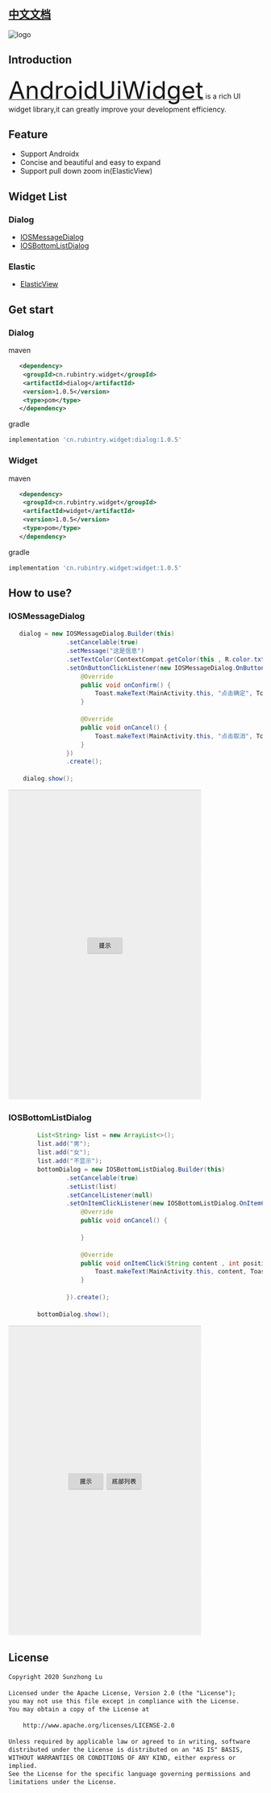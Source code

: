 
## [中文文档][readme_cn]

![logo](https://rubintry.cn/icon.png)

## Introduction

[<font size="7">AndroidUiWidget</font>][readme] is a rich UI widget library,it can greatly improve your development efficiency.

## Feature
* Support Androidx
* Concise and beautiful and easy to expand
* Support pull down zoom in(ElasticView)

## Widget List
### Dialog
* [IOSMessageDialog][readme_ios_message_dialog]
* [IOSBottomListDialog][readme_ios_bottom_list_dialog]

### Elastic
* [ElasticView][readme_elastic_view]



## Get start

### Dialog
maven
```xml
   <dependency>
	<groupId>cn.rubintry.widget</groupId>
	<artifactId>dialog</artifactId>
	<version>1.0.5</version>
	<type>pom</type>
   </dependency>
```

gradle
```groovy
implementation 'cn.rubintry.widget:dialog:1.0.5'
```

### Widget
maven
```xml
   <dependency>
	<groupId>cn.rubintry.widget</groupId>
	<artifactId>widget</artifactId>
	<version>1.0.5</version>
	<type>pom</type>
   </dependency>
```

gradle
```groovy
implementation 'cn.rubintry.widget:widget:1.0.5'
```


## How to use?

### IOSMessageDialog
```java
   dialog = new IOSMessageDialog.Builder(this)
                .setCancelable(true)
                .setMessage("这是信息")
                .setTextColor(ContextCompat.getColor(this , R.color.txtColor))
                .setOnButtonClickListener(new IOSMessageDialog.OnButtonClickListener() {
                    @Override
                    public void onConfirm() {
                        Toast.makeText(MainActivity.this, "点击确定", Toast.LENGTH_SHORT).show();
                    }

                    @Override
                    public void onCancel() {
                        Toast.makeText(MainActivity.this, "点击取消", Toast.LENGTH_SHORT).show();
                    }
                })
                .create();

    dialog.show();
```

![](https://github.com/RubinTry/AndroidUiWidget/blob/master/resource/IOS_MESSAGE_DIALOG.gif)


### IOSBottomListDialog

```java
        List<String> list = new ArrayList<>();
        list.add("男");
        list.add("女");
        list.add("不显示");
        bottomDialog = new IOSBottomListDialog.Builder(this)
                .setCancelable(true)
                .setList(list)
                .setCancelListener(null)
                .setOnItemClickListener(new IOSBottomListDialog.OnItemClickListener() {
                    @Override
                    public void onCancel() {

                    }

                    @Override
                    public void onItemClick(String content , int position) {
                        Toast.makeText(MainActivity.this, content, Toast.LENGTH_SHORT).show();
                    }

                }).create();

        bottomDialog.show();
```
![](https://github.com/RubinTry/AndroidUiWidget/blob/master/resource/IOS_BOTTOM_LIST_DIALOG.gif)


## License
```text
Copyright 2020 Sunzhong Lu

Licensed under the Apache License, Version 2.0 (the "License");
you may not use this file except in compliance with the License.
You may obtain a copy of the License at

    http://www.apache.org/licenses/LICENSE-2.0

Unless required by applicable law or agreed to in writing, software
distributed under the License is distributed on an "AS IS" BASIS,
WITHOUT WARRANTIES OR CONDITIONS OF ANY KIND, either express or implied.
See the License for the specific language governing permissions and
limitations under the License.
```


[readme]: https://github.com/Rubintry/AndroidUiWidget
[auc]: https://github.com/Rubintry/AndroidUiWidget
[result]: https://android-arsenal.com/result?level=14
[readme_cn]:https://github.com/RubinTry/AndroidUiWidget/blob/master/README_CN.md
[readme_ios_message_dialog]:https://github.com/RubinTry/AndroidUiWidget/blob/master/doc/README_IOS_MESSAGE_DIALOG.md
[readme_ios_bottom_list_dialog]:https://github.com/RubinTry/AndroidUiWidget/blob/master/doc/README_IOS_BOTTOM_LIST_DIALOG.md
[readme_elastic_view]:https://github.com/RubinTry/AndroidUiWidget/blob/master/doc/README_ELASTIC_VIEW.md
